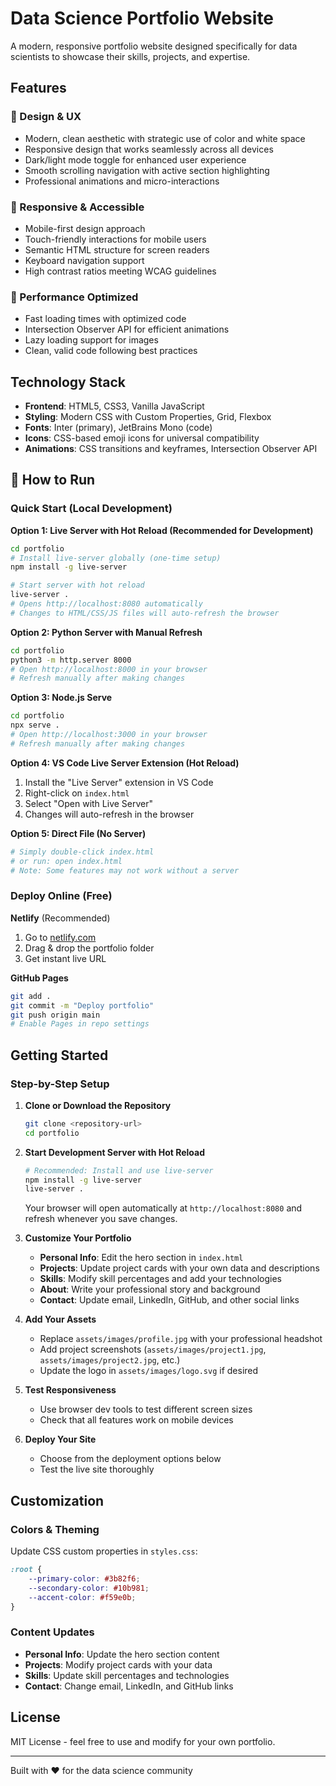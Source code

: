 # Data Science Portfolio Website

A modern, responsive portfolio website designed specifically for data scientists to showcase their skills, projects, and expertise.

## Features

### 🎨 Design & UX
- Modern, clean aesthetic with strategic use of color and white space
- Responsive design that works seamlessly across all devices
- Dark/light mode toggle for enhanced user experience
- Smooth scrolling navigation with active section highlighting
- Professional animations and micro-interactions

### 📱 Responsive & Accessible
- Mobile-first design approach
- Touch-friendly interactions for mobile users
- Semantic HTML structure for screen readers
- Keyboard navigation support
- High contrast ratios meeting WCAG guidelines

### 🚀 Performance Optimized
- Fast loading times with optimized code
- Intersection Observer API for efficient animations
- Lazy loading support for images
- Clean, valid code following best practices

## Technology Stack

- **Frontend**: HTML5, CSS3, Vanilla JavaScript
- **Styling**: Modern CSS with Custom Properties, Grid, Flexbox
- **Fonts**: Inter (primary), JetBrains Mono (code)
- **Icons**: CSS-based emoji icons for universal compatibility
- **Animations**: CSS transitions and keyframes, Intersection Observer API

## 🚀 How to Run

### Quick Start (Local Development)

**Option 1: Live Server with Hot Reload (Recommended for Development)**
```bash
cd portfolio
# Install live-server globally (one-time setup)
npm install -g live-server

# Start server with hot reload
live-server .
# Opens http://localhost:8080 automatically
# Changes to HTML/CSS/JS files will auto-refresh the browser
```

**Option 2: Python Server with Manual Refresh**
```bash
cd portfolio
python3 -m http.server 8000
# Open http://localhost:8000 in your browser
# Refresh manually after making changes
```

**Option 3: Node.js Serve**
```bash
cd portfolio
npx serve .
# Open http://localhost:3000 in your browser
# Refresh manually after making changes
```

**Option 4: VS Code Live Server Extension (Hot Reload)**
1. Install the "Live Server" extension in VS Code
2. Right-click on `index.html`
3. Select "Open with Live Server"
4. Changes will auto-refresh in the browser

**Option 5: Direct File (No Server)**
```bash
# Simply double-click index.html
# or run: open index.html
# Note: Some features may not work without a server
```

### Deploy Online (Free)

**Netlify** (Recommended)
1. Go to [netlify.com](https://netlify.com)
2. Drag & drop the portfolio folder
3. Get instant live URL

**GitHub Pages**
```bash
git add .
git commit -m "Deploy portfolio"
git push origin main
# Enable Pages in repo settings
```

## Getting Started

### Step-by-Step Setup

1. **Clone or Download the Repository**
   ```bash
   git clone <repository-url>
   cd portfolio
   ```

2. **Start Development Server with Hot Reload**
   ```bash
   # Recommended: Install and use live-server
   npm install -g live-server
   live-server .
   ```
   Your browser will open automatically at `http://localhost:8080` and refresh whenever you save changes.

3. **Customize Your Portfolio**
   - **Personal Info**: Edit the hero section in `index.html`
   - **Projects**: Update project cards with your own data and descriptions
   - **Skills**: Modify skill percentages and add your technologies
   - **About**: Write your professional story and background
   - **Contact**: Update email, LinkedIn, GitHub, and other social links

4. **Add Your Assets**
   - Replace `assets/images/profile.jpg` with your professional headshot
   - Add project screenshots (`assets/images/project1.jpg`, `assets/images/project2.jpg`, etc.)
   - Update the logo in `assets/images/logo.svg` if desired

5. **Test Responsiveness**
   - Use browser dev tools to test different screen sizes
   - Check that all features work on mobile devices

6. **Deploy Your Site**
   - Choose from the deployment options below
   - Test the live site thoroughly

## Customization

### Colors & Theming
Update CSS custom properties in `styles.css`:

```css
:root {
    --primary-color: #3b82f6;
    --secondary-color: #10b981;
    --accent-color: #f59e0b;
}
```

### Content Updates
- **Personal Info**: Update the hero section content
- **Projects**: Modify project cards with your data
- **Skills**: Update skill percentages and technologies
- **Contact**: Change email, LinkedIn, and GitHub links

## License

MIT License - feel free to use and modify for your own portfolio.

---

Built with ❤️ for the data science community
